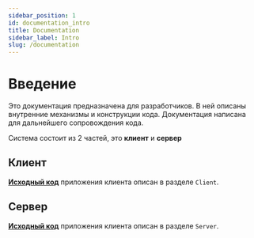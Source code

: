 ```yaml
---
sidebar_position: 1
id: documentation_intro
title: Documentation
sidebar_label: Intro
slug: /documentation
---
```


# Введение

Это документация предназначена для разработчиков. В ней описаны внутренние механизмы и конструкции кода. Документация написана для дальнейшего сопровождения кода.

Система состоит из 2 частей, это **клиент** и **сервер**

## Клиент

**[Исходный код](https://github.com/EcoTrain/newmed_client_rn)** приложения клиента описан в разделе `Client`.

## Сервер

**[Исходный код](https://github.com/EcoTrain/newmed_server)** приложения клиента описан в разделе `Server`.


